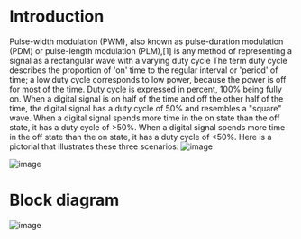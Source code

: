 # Introduction
Pulse-width modulation (PWM), also known as pulse-duration modulation (PDM) or pulse-length modulation (PLM),[1] is any method of representing a signal as a rectangular wave with a varying duty cycle 
The term duty cycle describes the proportion of 'on' time to the regular interval or 'period' of time; a low duty cycle corresponds to low power, because the power is off for most of the time. Duty cycle is expressed in percent, 100% being fully on. When a digital signal is on half of the time and off the other half of the time, the digital signal has a duty cycle of 50% and resembles a "square" wave. When a digital signal spends more time in the on state than the off state, it has a duty cycle of >50%. When a digital signal spends more time in the off state than the on state, it has a duty cycle of <50%. Here is a pictorial that illustrates these three scenarios:
![image](https://github.com/user-attachments/assets/c5a49889-f890-4ff3-bb60-c2d9ff5276e7)

![image](https://github.com/user-attachments/assets/0a47283a-b8e1-4916-bb03-f587c83663fb)

# Block diagram
![image](https://github.com/user-attachments/assets/b0b11e29-4bbc-4273-ae3a-1da2bf97c7e0)

